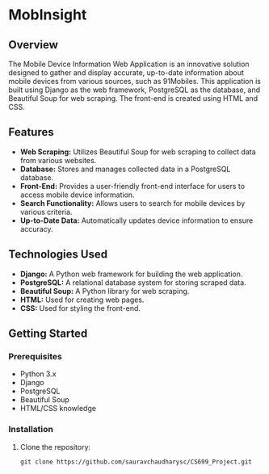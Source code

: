 # MobInsight

## Overview

The Mobile Device Information Web Application is an innovative solution designed to gather and display accurate, up-to-date information about mobile devices from various sources, such as 91Mobiles. This application is built using Django as the web framework, PostgreSQL as the database, and Beautiful Soup for web scraping. The front-end is created using HTML and CSS.

## Features

- **Web Scraping:** Utilizes Beautiful Soup for web scraping to collect data from various websites.
- **Database:** Stores and manages collected data in a PostgreSQL database.
- **Front-End:** Provides a user-friendly front-end interface for users to access mobile device information.
- **Search Functionality:** Allows users to search for mobile devices by various criteria.
- **Up-to-Date Data:** Automatically updates device information to ensure accuracy.

## Technologies Used

- **Django:** A Python web framework for building the web application.
- **PostgreSQL:** A relational database system for storing scraped data.
- **Beautiful Soup:** A Python library for web scraping.
- **HTML:** Used for creating web pages.
- **CSS:** Used for styling the front-end.

## Getting Started

### Prerequisites

- Python 3.x
- Django
- PostgreSQL
- Beautiful Soup
- HTML/CSS knowledge

### Installation

1. Clone the repository:

   ```shell
   git clone https://github.com/sauravchaudharysc/CS699_Project.git
